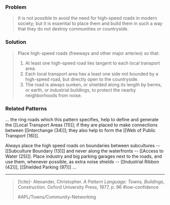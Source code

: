 ### Problem
>It is not possible to avoid the need for high-speed roads in modern society; but it is essential to place them and build them in such a way that they do not destroy communities or countryside.

### Solution
>Place high-speed roads (freeways and other major arteries) so that:
>1. At least one high-speed road lies tangent to each local transport area.
>2. Each local transport area has a least one side not bounded by a high-speed road, but directly open to the countryside.
>3. The road is always sunken, or shielded along its length by berms, or earth, or industrial buildings, to protect the nearby neighborhoods from noise.

### Related Patterns
... the ring roads which this pattern specifies, help to define and generate the [[Local Transport Areas (11)]]; if they are placed to make connections between [[Interchange (34)]]; they also help to form the [[Web of Public Transport (16)]].

Always place the high speed roads on boundaries between subcultures -- [[Subculture Boundary (13)]] and never along the waterfronts -- [[Access to Water (25)]]. Place industry and big parking garages next to the roads, and use them, whenever possible, as extra noise shields -- [[Industrial Ribbon (42)]], [[Shielded Parking (97)]] ...

---

> [!cite]- Alexander, Christopher. _A Pattern Language: Towns, Buildings, Construction_. Oxford University Press, 1977, p. 96
> #low-confidence 
> 
> #APL/Towns/Community-Networking 